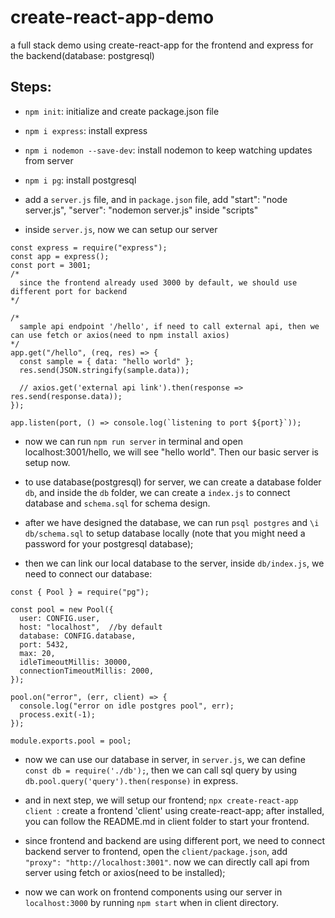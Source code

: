 # create-react-app-demo

a full stack demo using create-react-app for the frontend and express for the backend(database: postgresql)

## Steps:

- `npm init`: initialize and create package.json file

- `npm i express`: install express

- `npm i nodemon --save-dev`: install nodemon to keep watching updates from server

- `npm i pg`: install postgresql

- add a `server.js` file, and in `package.json` file, add "start": "node server.js", "server": "nodemon server.js" inside "scripts"

- inside `server.js`, now we can setup our server

```
const express = require("express");
const app = express();
const port = 3001;
/*
  since the frontend already used 3000 by default, we should use different port for backend
*/

/*
  sample api endpoint '/hello', if need to call external api, then we can use fetch or axios(need to npm install axios)
*/
app.get("/hello", (req, res) => {
  const sample = { data: "hello world" };
  res.send(JSON.stringify(sample.data));

  // axios.get('external api link').then(response => res.send(response.data));
});

app.listen(port, () => console.log(`listening to port ${port}`));
```

- now we can run `npm run server` in terminal and open localhost:3001/hello, we will see "hello world". Then our basic server is setup now.

- to use database(postgresql) for server, we can create a database folder `db`, and inside the `db` folder, we can create a `index.js` to connect database and `schema.sql` for schema design.

- after we have designed the database, we can run `psql postgres` and `\i db/schema.sql` to setup database locally (note that you might need a password for your postgresql database);

- then we can link our local database to the server, inside `db/index.js`, we need to connect our database:

```
const { Pool } = require("pg");

const pool = new Pool({
  user: CONFIG.user,
  host: "localhost",  //by default
  database: CONFIG.database,
  port: 5432,
  max: 20,
  idleTimeoutMillis: 30000,
  connectionTimeoutMillis: 2000,
});

pool.on("error", (err, client) => {
  console.log("error on idle postgres pool", err);
  process.exit(-1);
});

module.exports.pool = pool;
```

- now we can use our database in server, in `server.js`, we can define `const db = require('./db');`, then we can call sql query by using `db.pool.query('query').then(response)` in express.

- and in next step, we will setup our frontend; `npx create-react-app client `: create a frontend 'client' using create-react-app; after installed, you can follow the README.md in client folder to start your frontend.

- since frontend and backend are using different port, we need to connect backend server to frontend, open the `client/package.json`, add `"proxy": "http://localhost:3001"`. now we can directly call api from server using fetch or axios(need to be installed);

- now we can work on frontend components using our server in `localhost:3000` by running `npm start` when in client directory.
